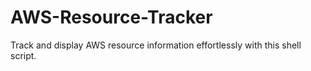 # AWS-Resource-Tracker
 Track and display AWS resource information effortlessly with this shell script.
